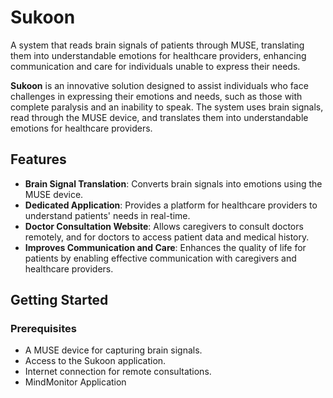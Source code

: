 # Sukoon

A system that reads brain signals of patients through MUSE, translating them into understandable emotions for healthcare providers, enhancing communication and care for individuals unable to express their needs.

**Sukoon** is an innovative solution designed to assist individuals who face challenges in expressing their emotions and needs, such as those with complete paralysis and an inability to speak. The system uses brain signals, read through the MUSE device, and translates them into understandable emotions for healthcare providers.

## Features

- **Brain Signal Translation**: Converts brain signals into emotions using the MUSE device.
- **Dedicated Application**: Provides a platform for healthcare providers to understand patients' needs in real-time.
- **Doctor Consultation Website**: Allows caregivers to consult doctors remotely, and for doctors to access patient data and medical history.
- **Improves Communication and Care**: Enhances the quality of life for patients by enabling effective communication with caregivers and healthcare providers.

## Getting Started

### Prerequisites

- A MUSE device for capturing brain signals.
- Access to the Sukoon application.
- Internet connection for remote consultations.
- MindMonitor Application


